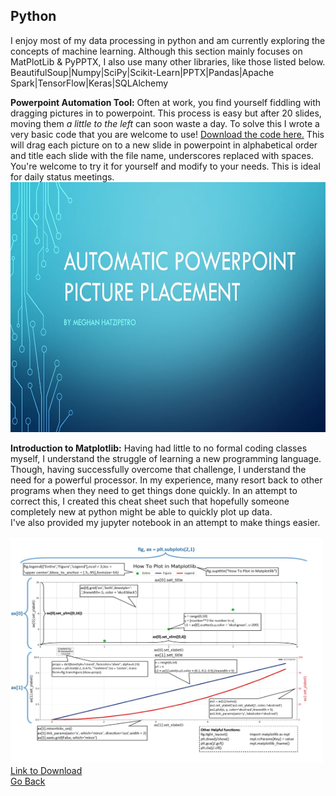 ## Python

I enjoy most of my data processing in python and am currently exploring the concepts of machine learning. Although this section mainly focuses on MatPlotLib & PyPPTX, I also use many other libraries, like those listed below.<br>
BeautifulSoup|Numpy|SciPy|Scikit-Learn|PPTX|Pandas|Apache Spark|TensorFlow|Keras|SQLAlchemy

**Powerpoint Automation Tool:** Often at work, you find yourself fiddling with dragging pictures in to powerpoint. This process is easy but after 20 slides, moving them <i>a little to the left</i> can soon waste a day. To solve this I wrote a very basic code that you are welcome to use! [Download the code here.](https://github.com/mhatzi/Python-Powerpoint-Example) This will drag each picture on to a new slide in powerpoint in alphabetical order and title each slide with the file name, underscores replaced with spaces. You're welcome to try it for yourself and modify to your needs. This is ideal for daily status meetings.<br>
<a href="https://github.com/mhatzi/Python-Powerpoint-Example"><img src="images/PPT.JPG" width="600" height="400" border="0"></a><br>




**Introduction to Matplotlib:** Having had little to no formal coding classes myself, I understand the struggle of learning a new programming language. Though, having successfully overcome that challenge, I understand the need for a powerful processor. In my experience, many resort back to other programs when they need to get things done quickly. In an attempt to correct this, I created this cheat sheet such that hopefully someone completely new at python might be able to quickly plot up data. 
<br>
I've also provided my jupyter notebook in an attempt to make things easier.



<a href="https://github.com/mhatzi/MatplotlibGuide"><img src="images/Matplotlib.JPG" width="500" height="363" border="0"></a><br>
[Link to Download](https://github.com/mhatzi/MatplotlibGuide)
<br>
[Go Back](https://mhatzi.github.io/)









